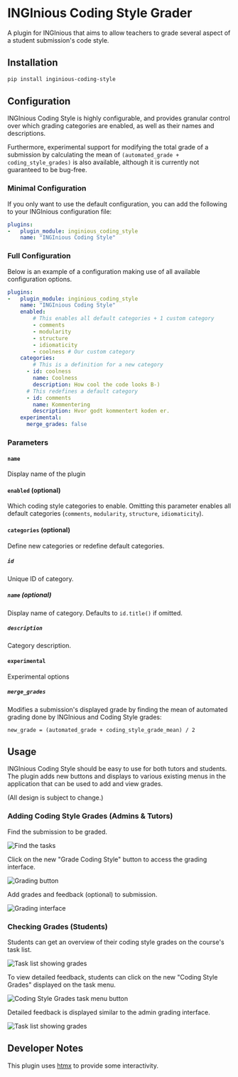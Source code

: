 # INGInious Coding Style Grader

A plugin for INGInious that aims to allow teachers to grade several aspect of a student submission's code style.

## Installation

```bash
pip install inginious-coding-style
```

## Configuration

INGInious Coding Style is highly configurable, and provides granular control over which grading categories are enabled, as well as their names and descriptions. 

Furthermore, experimental support for modifying the total grade of a submission by calculating the mean of `(automated_grade + coding_style_grades)` is also available, although it is currently not guaranteed to be bug-free.

### Minimal Configuration

If you only want to use the default configuration, you can add the following to your INGInious configuration file:

```yml
plugins: 
-   plugin_module: inginious_coding_style
    name: "INGInious Coding Style"
```

### Full Configuration

Below is an example of a configuration making use of all available configuration options.

```yml
plugins: 
-   plugin_module: inginious_coding_style
    name: "INGInious Coding Style"
    enabled:
        # This enables all default categories + 1 custom category
        - comments
        - modularity
        - structure
        - idiomaticity
        - coolness # Our custom category
    categories:
        # This is a definition for a new category
      - id: coolness
        name: Coolness
        description: How cool the code looks B-)
      # This redefines a default category
      - id: comments
        name: Kommentering
        description: Hvor godt kommentert koden er.
    experimental:
      merge_grades: false
```

### Parameters

#### `name`

Display name of the plugin

#### `enabled` (optional)

Which coding style categories to enable. Omitting this parameter enables all default categories (`comments`, `modularity`, `structure`, `idiomaticity`).

#### `categories` (optional)

Define new categories or redefine default categories.

##### `id`

Unique ID of category.

##### `name` (optional)

Display name of category. Defaults to `id.title()` if omitted.

##### `description`

Category description.

#### `experimental`

Experimental options

##### `merge_grades`

Modifies a submission's displayed grade by finding the mean of automated grading done by INGInious and Coding Style grades: 

`new_grade = (automated_grade + coding_style_grade_mean) / 2`


## Usage

INGInious Coding Style should be easy to use for both tutors and students. The plugin adds new buttons and displays to various existing menus in the application that can be used to add and view grades.

(All design is subject to change.)

### Adding Coding Style Grades (Admins & Tutors)

Find the submission to be graded.

![Find the tasks](doc/img/01_tasks.png)

Click on the new "Grade Coding Style" button to access the grading interface.

![Grading button](doc/img/02_grade_button.png)

Add grades and feedback (optional) to submission. 

![Grading interface](doc/img/03_gradingpage.png)

### Checking Grades (Students)

Students can get an overview of their coding style grades on the course's task list.

![Task list showing grades](doc/img/04_overview.png)

To view detailed feedback, students can click on the new "Coding Style Grades" displayed on the task menu.

![Coding Style Grades task menu button](doc/img/05_studentbutton.png)

Detailed feedback is displayed similar to the admin grading interface.

![Task list showing grades](doc/img/06_studentgrades.png)

## Developer Notes

This plugin uses [htmx](https://htmx.org/) to provide some interactivity.
